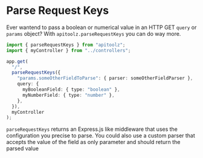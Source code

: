 # Parse Request Keys

Ever wantend to pass a boolean or numerical value in an HTTP GET `query` or `params` object? With `apitoolz.parseRequestKeys` you can do way more.

```ts
import { parseRequestKeys } from "apitoolz";
import { myController } from "../controllers";

app.get(
  "/",
  parseRequestKeys({
    "params.someOtherFieldToParse": { parser: someOtherFieldParser },
    query: {
      myBooleanField: { type: "boolean" },
      myNumberField: { type: "number" },
    },
  }),
  myController
);
```

`parseRequestKeys` returns an Express.js like middleware that uses the configuration you precise to parse. You could also use a custom parser that accepts the value of the field as only parameter and should return the parsed value
